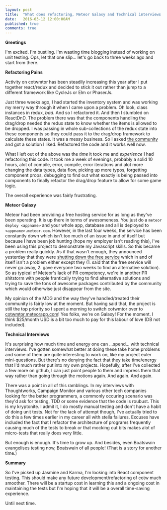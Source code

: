 ```yaml
---
layout: post
title:  "What does refactoring, Meteor Galaxy and Technical interviews have in common?"
date:   2016-03-12 12:00:00AM
published: true
comments: true
---
```


**Greetings**

I'm excited. I'm bustling. I'm wasting time blogging instead of working on unit testing. Ops, let that one slip... let's go back to three weeks ago and start from there.


**Refactoring Pains**

Activity on cotwmtor has been steadily increasing this year after I put together react/redux and decided to stick it out rather than jump to a different framework like CycleJs or Elm or PhaserJs.

Just three weeks ago, I had started the inventory system and was working my merry way through it when I came upon a problem. Oh look, class instances in redux, _bad_. And so I refactored it. And then I stumbled on ReactDnD. The problem there was that the components handling the drag/drop needed the redux state to know whether the items is allowed to be dropped. I was passing in whole sub-collections of the redux state into these components so they could pass it to the drag/drop framework to calculate these states. It was a messy business. So I asked [the community](https://github.com/gaearon/react-dnd/issues/396) and got a solution I liked. Refactored the code and it works well now.
  
What I left out of the above was the _time_ it took me and _experience_ I had refactoring this code. It took me a week of evenings, probably a solid 10 hours, alot of compile, error, compile, error iterations and alot more changing the data types, data flow, picking up more typos, forgetting component props, debugging to find out what exactly is being passed into components to finally refactor the drag/drop feature to allow for some game logic. 

The overall experience was fairly frustrating.

**Meteor Galaxy**

Meteor had been providing a free hosting service for as long as they've been operating. It is up there in terms of awesomeness. You just do a `meteor deploy <appname>` and your whole app, database and all is deployed to `<appname>.meteor.com`. However, in the last four weeks, the service has been constantly down which isn't too much of an issue in and of itself but because I have been job hunting (hope my employer isn't reading this), I've been using this project to demonstrate my Javascript skills. So this became a problem really quickly. As if that wasn't enough, they announced yesterday that they were [shutting down the free service](https://forums.meteor.com/t/meteor-com-free-hosting-ends-march-25-2016) which in and of itself isn't a problem either except they (1. said that the free service will never go away, 2. gave everyone two weeks to find an alternative solution). So as typical of Meteor's lack of PR competency, we're in another PR shitstorm with people frantically trying to find alternative solutions and trying to save the tons of awesome packages contributed by the community which would otherwise just disappear from the site.
 
My opinion of the MDG and the way they've handled/treated their community is fairly low at the moment. But having said that, the project is still the top priority so I spent a morning to switch cotwmtor over to [cotwmtor.meteorapp.com](http://cotwmtor.meteorapp.com)! Yes folks, we're on Galaxy! For the moment. I think $25/month USD is a bit too much to pay for this labour of love (DB not included). 

**Technical Interviews**

It's surprising how much time and energy one can ...spend... with technical interviews. I've gotten somewhat better at doing these take home problems and some of them are quite interesting to work on, like my project euler mini-questions. But there's no denying the fact that they take time/energy that I'd much rather put into my own projects. Hopefully, after I've collected a few more on github, I can just point people to them and impress them that way rather than going through the motions again. And again. And again.

There was a point in all of this ramblings. In my interviews with Thoughtworks, Campaign Monitor and various other tech companies looking for the better programmers, a commonly occuring scenario was they'd ask for testing, TDD or some evidence that the code is roubust. This is my kryptonite. I admit it, I do mostly manual testing and don't have a habit of doing unit tests. Not for the lack of attempt though, I've actually tried to do this a few times earlier in my career all with stella failures. Excuses have included the fact that I refactor the architecture of programs frequently causing much of the tests to break or that mocking out bits makes alot of micro-tests that really does very little.

But enough is enough. It's time to grow up. And besides, even Boatswain evangelises testing now, Boatswain of all people! (That is a story for another time.)
 
**Summary**

So I've picked up Jasmine and Karma, I'm looking into React component testing. This should make any future development/refactoring of cotw much smoother. There will be a startup cost in learning this and a ongoing cost in maintaining the tests but I'm hoping that it will be a overall time-saving experience.

Until next time.